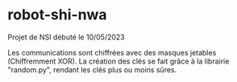# robot-shi-nwa

Projet de NSI débuté le 10/05/2023

Les communications sont chiffrées avec des masques jetables (Chiffremment XOR). La création des clés se fait grâce à la librairie "random.py", rendant les clés plus ou moins sûres.
